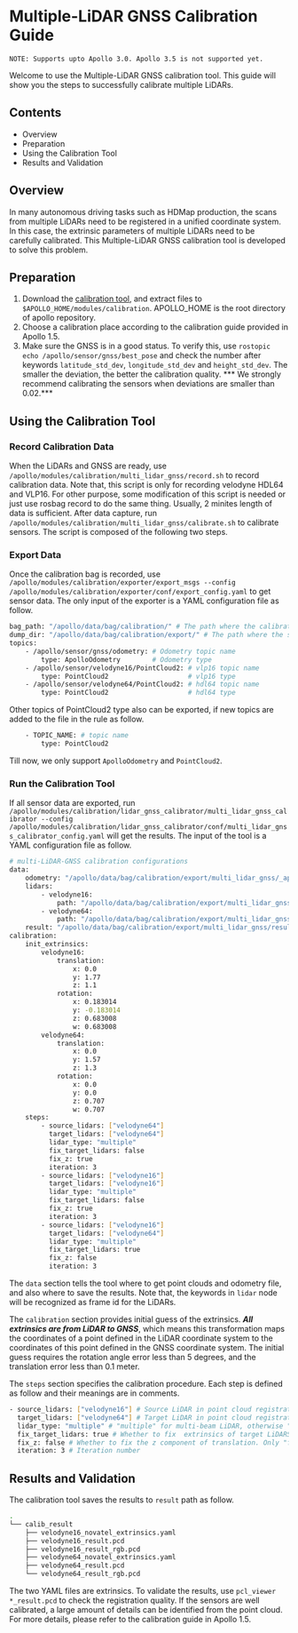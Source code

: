 # Multiple-LiDAR GNSS Calibration Guide

```
NOTE: Supports upto Apollo 3.0. Apollo 3.5 is not supported yet.
```

Welcome to use the Multiple-LiDAR GNSS calibration tool. This guide will show you the steps to successfully calibrate multiple LiDARs.

## Contents

- Overview
- Preparation
- Using the Calibration Tool
- Results and Validation

## Overview
In many autonomous driving tasks such as HDMap production, the scans from multiple LiDARs need to be registered in a unified coordinate system. In this case, the extrinsic parameters of multiple LiDARs need to be carefully calibrated. This Multiple-LiDAR GNSS calibration tool is developed to solve this problem.

## Preparation

1. Download the [calibration tool](https://github.com/ApolloAuto/apollo/releases/download/v2.5.0/multi_lidar_gnss_calibrator_and_doc.zip), and extract files to `$APOLLO_HOME/modules/calibration`. APOLLO_HOME is the root directory of apollo repository.
2. Choose a calibration place according to the calibration guide provided in Apollo 1.5.
3. Make sure the GNSS is in a good status. To verify this, use `rostopic echo /apollo/sensor/gnss/best_pose` and check the number after keywords `latitude_std_dev`, `longitude_std_dev` and `height_std_dev`. The smaller the deviation, the better the calibration quality. *** We strongly recommend calibrating the sensors when deviations are smaller than 0.02.*** 

## Using the Calibration Tool

### Record Calibration Data

When the LiDARs and GNSS are ready, use `/apollo/modules/calibration/multi_lidar_gnss/record.sh` to record calibration data. Note that, this script is only for recording  velodyne HDL64 and VLP16. For other purpose, some modification of this script is needed or just use rosbag record to do the same thing. Usually, 2 minites length of data is sufficient. After data capture, run `/apollo/modules/calibration/multi_lidar_gnss/calibrate.sh` to calibrate sensors. The script is composed of the following two steps.

### Export Data

Once the calibration bag is recorded, use `/apollo/modules/calibration/exporter/export_msgs --config /apollo/modules/calibration/exporter/conf/export_config.yaml` to get sensor data. The only input of the exporter is a YAML configuration file as follow.

```bash
bag_path: "/apollo/data/bag/calibration/" # The path where the calibration bag is placed.
dump_dir: "/apollo/data/bag/calibration/export/" # The path where the sensor data will be placed using exporter
topics:
    - /apollo/sensor/gnss/odometry: # Odometry topic name
        type: ApolloOdometry        # Odometry type
    - /apollo/sensor/velodyne16/PointCloud2: # vlp16 topic name
        type: PointCloud2                    # vlp16 type
    - /apollo/sensor/velodyne64/PointCloud2: # hdl64 topic name
        type: PointCloud2                    # hdl64 type
```
Other topics of PointCloud2 type also can be exported, if new topics are added to the file in the rule as follow.
```bash
    - TOPIC_NAME: # topic name
        type: PointCloud2
```
Till now, we only support `ApolloOdometry` and `PointCloud2`.  

### Run the Calibration Tool
If all sensor data are exported, run `/apollo/modules/calibration/lidar_gnss_calibrator/multi_lidar_gnss_calibrator --config /apollo/modules/calibration/lidar_gnss_calibrator/conf/multi_lidar_gnss_calibrator_config.yaml` will get the results. The input of the tool is a YAML configuration file as follow.
```bash
# multi-LiDAR-GNSS calibration configurations
data:
    odometry: "/apollo/data/bag/calibration/export/multi_lidar_gnss/_apollo_sensor_gnss_odometry/odometry"
    lidars: 
        - velodyne16: 
            path: "/apollo/data/bag/calibration/export/multi_lidar_gnss/_apollo_sensor_velodyne16_PointCloud2/"
        - velodyne64: 
            path: "/apollo/data/bag/calibration/export/multi_lidar_gnss/_apollo_sensor_velodyne64_PointCloud2/"
    result: "/apollo/data/bag/calibration/export/multi_lidar_gnss/result/"
calibration:
    init_extrinsics:
        velodyne16:
            translation:    
                x: 0.0
                y: 1.77 
                z: 1.1
            rotation:
                x: 0.183014 
                y: -0.183014 
                z: 0.683008 
                w: 0.683008
        velodyne64:
            translation:    
                x: 0.0
                y: 1.57
                z: 1.3
            rotation:
                x: 0.0
                y: 0.0
                z: 0.707
                w: 0.707
    steps: 
        - source_lidars: ["velodyne64"]
          target_lidars: ["velodyne64"]
          lidar_type: "multiple"
          fix_target_lidars: false
          fix_z: true
          iteration: 3
        - source_lidars: ["velodyne16"]
          target_lidars: ["velodyne16"]
          lidar_type: "multiple"
          fix_target_lidars: false
          fix_z: true
          iteration: 3
        - source_lidars: ["velodyne16"]
          target_lidars: ["velodyne64"]
          lidar_type: "multiple"
          fix_target_lidars: true
          fix_z: false
          iteration: 3
```
    
The `data` section tells the tool where to get point clouds and odometry file, and also where to save the results. Note that, the keywords in `lidar` node will be recognized as frame id for the LiDARs. 

The `calibration` section provides initial guess of the extrinsics. ***All extrinsics are from LiDAR to GNSS***, which means this transformation maps the coordinates of a point defined in the LiDAR coordinate system to the coordinates of this point defined in the GNSS coordinate system. The initial guess requires the rotation angle error less than 5 degrees, and the translation error less than 0.1 meter.

The `steps` section specifies the calibration procedure. Each step is defined as follow and their meanings are in comments.
```bash
- source_lidars: ["velodyne16"] # Source LiDAR in point cloud registration.
  target_lidars: ["velodyne64"] # Target LiDAR in point cloud registration.
  lidar_type: "multiple" # "multiple" for multi-beam LiDAR, otherwise "single"
  fix_target_lidars: true # Whether to fix  extrinsics of target LiDARS. Only "true" when align different LiDARs.
  fix_z: false # Whether to fix the z component of translation. Only "false" when align different LiDARs.
  iteration: 3 # Iteration number
```
## Results and Validation

The calibration tool saves the results to `result` path as follow.
```bash
.
└── calib_result
    ├── velodyne16_novatel_extrinsics.yaml
    ├── velodyne16_result.pcd
    ├── velodyne16_result_rgb.pcd
    ├── velodyne64_novatel_extrinsics.yaml
    ├── velodyne64_result.pcd
    └── velodyne64_result_rgb.pcd
```
The two YAML files are extrinsics. To validate the results, use `pcl_viewer *_result.pcd` to check the registration quality. If the sensors are well calibrated, a large amount of details can be identified from the point cloud. For more details, please refer to the calibration guide in Apollo 1.5. 
